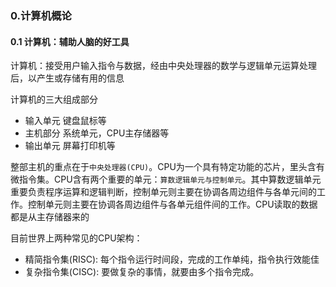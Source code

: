 ### 0.计算机概论
#### 0.1 计算机：辅助人脑的好工具
计算机：接受用户输入指令与数据，经由中央处理器的数学与逻辑单元运算处理后，以产生或存储有用的信息

计算机的三大组成部分
- 输入单元 键盘鼠标等
- 主机部分 系统单元，CPU主存储器等
- 输出单元 屏幕打印机等

整部主机的重点在于`中央处理器(CPU)`。CPU为一个具有特定功能的芯片，里头含有微指令集。CPU含有两个重要的单元：`算数逻辑单元与控制单元`。其中算数逻辑单元重要负责程序运算和逻辑判断，控制单元则主要在协调各周边组件与各单元间的工作。控制单元则主要在协调各周边组件与各单元组件间的工作。CPU读取的数据都是从主存储器来的

目前世界上两种常见的CPU架构：
- 精简指令集(RISC): 每个指令运行时间段，完成的工作单纯，指令执行效能佳
- 复杂指令集(CISC): 要做复杂的事情，就要由多个指令完成。